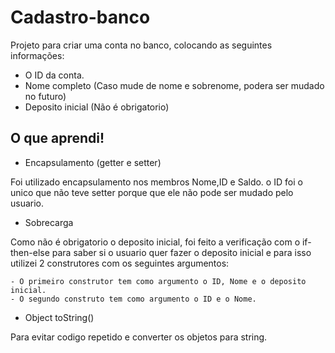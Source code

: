 # Cadastro-banco

Projeto para criar uma conta no banco, colocando as seguintes informações:

- O ID da conta.
- Nome completo (Caso mude de nome e sobrenome, podera ser mudado no futuro)
- Deposito inicial (Não é obrigatorio)

## O que aprendi!

- Encapsulamento (getter e setter)

Foi utilizado encapsulamento nos membros Nome,ID e Saldo.
o ID foi o unico que não teve setter porque que ele não pode ser mudado pelo usuario.

- Sobrecarga

Como não é obrigatorio o deposito inicial, foi feito a verificação
com o if-then-else para saber si o usuario quer fazer o deposito inicial e para isso 
utilizei 2 construtores com os seguintes argumentos: 

	- O primeiro construtor tem como argumento o ID, Nome e o deposito inicial.
	- O segundo construto tem como argumento o ID e o Nome.

- Object toString()

Para evitar codigo repetido e converter os objetos para string.

